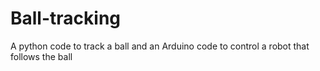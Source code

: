 # Ball-tracking
A python code to track a ball and an Arduino code to control a robot that follows the ball
